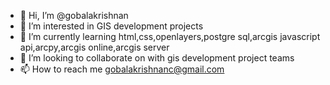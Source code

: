 - 👋 Hi, I’m @gobalakrishnan
- 👀 I’m interested in GIS development projects
- 🌱 I’m currently learning html,css,openlayers,postgre sql,arcgis javascript api,arcpy,arcgis online,arcgis server
- 💞️ I’m looking to collaborate on with gis development project teams
- 📫 How to reach me gobalakrishnanc@gmail.com

<!---
gobalakrishnan82/gobalakrishnan82 is a ✨ special ✨ repository because its `README.md` (this file) appears on your GitHub profile.
You can click the Preview link to take a look at your changes.
--->
